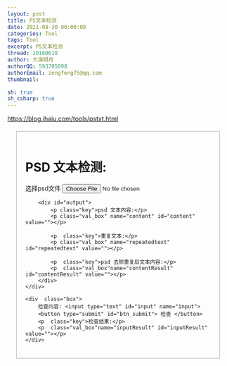 ```yaml
---
layout: post
title: PS文本检测
date: 2021-08-30 00:00:00
categories: Tool
tags: Tool
excerpt: PS文本检测
thread: 20160610
author: 大海明月
authorQQ: 593705098
authorEmail: zengfeng75@qq.com
thumbnail: 

sh: true
sh_csharp: true
---
```


<style type="text/css">
    .box {
        border:1px rgb(175, 175, 175) solid; 
        padding: 20px; 
        margin: 20px; 
        margin-bottom: 30px;
    }

    .key {
        font-weight: bold;
    }

    .val_box
    {
        
        border:1px rgb(175, 175, 175) dashed ; 
        padding: 20px; 

    }

</style>




<div><a href="https://blog.ihaiu.com/tools/pstxt.html">https://blog.ihaiu.com/tools/pstxt.html</a></div>



<div>
    <div  class="box">
        <h1>PSD 文本检测:</h1>
        选择psd文件 <input type='file' accept='.psd' onchange='openFile(event)'>

        <div id="output">
            <p class="key">psd 文本内容:</p>
            <p class="val_box" name="content" id="content" value=""></p>

            <p  class="key">重复文本:</p>
            <p class="val_box" name="repeatedtext" id="repeatedtext" value=""></p>

            <p  class="key">psd 去除重复后文本内容:</p>
            <p  class="val_box"name="contentResult" id="contentResult" value=""></p>
        </div>
    </div>
    
    <div  class="box">
        检查内容: <input type="text" id="input" name="input">
        <button type="submit" id="btn_submit"> 检查 </button>
        <p  class="key">检查结果:</p>
        <p  class="val_box"name="inputResult" id="inputResult" value=""></p>
    </div>
</div>


<script type="text/javascript">

    var psText = "";
    let charMap = new Map();
    
    var openFile = function (event) {
        var input = event.target;
        var reader = new FileReader();
        reader.onload = function () {
            if (reader.result) {
                //显示文件内容
                var reg = /<photoshop:LayerText>.*<\/photoshop:LayerText>/
                let result = reader.result.match(reg);
                var str = result[0];
                str = str.replace('<photoshop:LayerText>',"").replace('</photoshop:LayerText>', "");
                var output = document.getElementById('content');
                output.textContent = str;//(result);
                psText = str;
                if(result.length > 0) {
                    check(str);
                    checkHasText(true);
                }else {
                    alert("未找到LayerText文本");
                }

            }
        };
        reader.readAsText(input.files[0], 'utf-8');
    };

    function check(txt)
    {
        charMap = new Map(); // <char, num>
        let replaceCharList = [];
        let length = txt.length;
        let resultStr = "";
        for(let i = 0; i < length; i ++)
        {
            let char = txt[i];
            if(!charMap.has(char))
            {
                charMap.set(char, 1);
                resultStr += char;
            }
            else
            {
                let num = charMap.get(char);
                if(num == 1)
                {
                    replaceCharList.push(char);
                }
                charMap.set(char, num + 1);
            }
        }

        var tag_contentResult = document.getElementById('contentResult');
        tag_contentResult.textContent = resultStr;

        var tag_repeatedtext = document.getElementById('repeatedtext');
        let repeadStr = "";
        for(let c of replaceCharList)
        {
            repeadStr += `${c} [${charMap.get(c)}]<br>\n`;
        }
        tag_repeatedtext.innerHTML = repeadStr;

    }

    function checkHasText(isAuto = false)
    {

        var tag_inputResult = document.getElementById('inputResult');
        if(charMap == null || charMap.size == 0)
        {
            tag_inputResult.innerHTML = "<p class='.errortext'>Error: 需要先加载ps文件</p>";
            return;
        }

        
        tag_inputResult.innerHTML  = "";
        var input = document.getElementById('input').value;
        if(!input || !input.trim()) {
            if(!isAuto)
            {
                alert("输入要检测的文本")
            }
            return
        }
        input = input.trim();

        let hasCharStr = "";
        let noHasCharStr = "";
        let inputLength = input.length;
        for(let i = 0;i < inputLength; i ++)
        {
            let c = input[i];

            if(!charMap.has(c))
            {
                noHasCharStr += c;
            }
            else
            {
                hasCharStr += c;
            }
        }

        let htmlStr = "";
        if(noHasCharStr.length > 0)
        {
            htmlStr += '<p class="key">不存在文本:</p>';
            htmlStr += "<p class='.errortext'>" + noHasCharStr + "</p>";
        }
        else
        {
            htmlStr += "<p >文字都存在</p>";
        }

        tag_inputResult.innerHTML  = htmlStr;
        


    }

    function load()
    {
        document.getElementById("btn_submit").addEventListener('click', checkHasText, false);
    }

    
</script>


